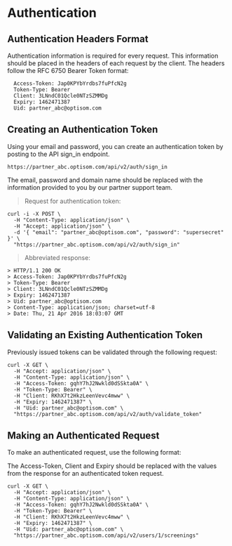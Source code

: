 # Authentication

## Authentication Headers Format

Authentication information is required for every request.  This information should be placed
in the headers of each request by the client.  The headers follow the RFC 6750 Bearer Token format:

```
  Access-Token: Jap0KPYbYrdbs7fuPfcN2g
  Token-Type: Bearer
  Client: 3LNndC01Qcle0NTzSZMMDg
  Expiry: 1462471387
  Uid: partner_abc@optisom.com
```


## Creating an Authentication Token

Using your email and password, you can create an authentication token by posting to the
API sign_in endpoint.

`https://partner_abc.optisom.com/api/v2/auth/sign_in`

<aside class="notice">
The email, password and domain name should be replaced with the information provided
to you by our partner support team.
</aside>

> Request for authentication token:

```
curl -i -X POST \
  -H "Content-Type: application/json" \
  -H "Accept: application/json" \
  -d '{ "email": "partner_abc@optisom.com", "password": "supersecret" }' \
  "https://partner_abc.optisom.com/api/v2/auth/sign_in"
```

> Abbreviated response:

```
> HTTP/1.1 200 OK
> Access-Token: Jap0KPYbYrdbs7fuPfcN2g
> Token-Type: Bearer
> Client: 3LNndC01Qcle0NTzSZMMDg
> Expiry: 1462471387
> Uid: partner_abc@optisom.com
> Content-Type: application/json; charset=utf-8
> Date: Thu, 21 Apr 2016 18:03:07 GMT
```

## Validating an Existing Authentication Token
Previously issued tokens can be validated through the following request:

```
curl -X GET \
  -H "Accept: application/json" \
  -H "Content-Type: application/json" \
  -H "Access-Token: gqhY7hJ2Nwkld0dSSkta0A" \
  -H "Token-Type: Bearer" \
  -H "Client: RKhX7t2HkzLeenVevc4mww" \
  -H "Expiry: 1462471387" \
  -H "Uid: partner_abc@optisom.com" \
  "https://partner_abc.optisom.com/api/v2/auth/validate_token"
```

## Making an Authenticated Request
To make an authenticated request, use the following format:

<aside class="notice">
The Access-Token, Client and Expiry should be replaced with the values from the response
for an authenticated token request.

</aside>


```
curl -X GET \
  -H "Accept: application/json" \
  -H "Content-Type: application/json" \
  -H "Access-Token: gqhY7hJ2Nwkld0dSSkta0A" \
  -H "Token-Type: Bearer" \
  -H "Client: RKhX7t2HkzLeenVevc4mww" \
  -H "Expiry: 1462471387" \
  -H "Uid: partner_abc@optisom.com" \
  "https://partner_abc.optisom.com/api/v2/users/1/screenings"
```
